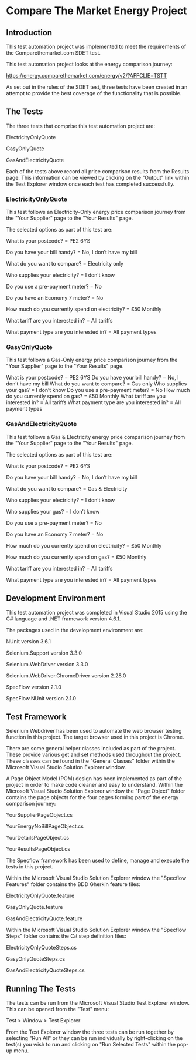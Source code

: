# Compare The Market Energy Project

## Introduction
This test automation project was implemented to meet the requirements of the Comparethemarket.com SDET test.

This test automation project looks at the energy comparison journey:

https://energy.comparethemarket.com/energy/v2/?AFFCLIE=TSTT

As set out in the rules of the SDET test, three tests have been created in an attempt to provide the best coverage of the functionality that is possible.

## The Tests

The three tests that comprise this test automation project are:

ElectricityOnlyQuote

GasyOnlyQuote

GasAndElectricityQuote

Each of the tests above record all price comparison results from the Results page. This information can be viewed by clicking on the "Output" link within the Test Explorer window once each test has completed successfully.

### ElectricityOnlyQuote

This test follows an Electricity-Only energy price comparison journey from the "Your Supplier" page to the "Your Results" page. 

The selected options as part of this test are:

What is your postcode? = PE2 6YS

Do you have your bill handy? = No, I don’t have my bill

What do you want to compare? = Electricity only

Who supplies your electricity? = I don’t know

Do you use a pre-payment meter? = No

Do you have an Economy 7 meter? = No

How much do you currently spend on electricity? = £50 Monthly

What tariff are you interested in? = All tariffs

What payment type are you interested in? = All payment types

### GasyOnlyQuote

This test follows a Gas-Only energy price comparison journey from the "Your Supplier" page to the "Your Results" page. 

What is your postcode? = PE2 6YS
Do you have your bill handy? = No, I don’t have my bill
What do you want to compare? =  Gas only
Who supplies your gas? = I don’t know
Do you use a pre-payment meter? = No
How much do you currently spend on gas? = £50 Monthly
What tariff are you interested in? = All tariffs
What payment type are you interested in? = All payment types

### GasAndElectricityQuote

This test follows a Gas & Electricity energy price comparison journey from the "Your Supplier" page to the "Your Results" page. 

The selected options as part of this test are:

What is your postcode? = PE2 6YS

Do you have your bill handy? = No, I don’t have my bill

What do you want to compare? =  Gas & Electricity 

Who supplies your electricity? = I don’t know

Who supplies your gas? = I don’t know

Do you use a pre-payment meter? = No

Do you have an Economy 7 meter? = No

How much do you currently spend on electricity? = £50 Monthly

How much do you currently spend on gas? = £50 Monthly

What tariff are you interested in? = All tariffs

What payment type are you interested in? = All payment types

## Development Environment

This test automation project was completed in Visual Studio 2015 using the C# language and .NET framework version 4.6.1.

The packages used in the development environment are: 

NUnit version 3.6.1

Selenium.Support version 3.3.0

Selenium.WebDriver version 3.3.0

Selenium.WebDriver.ChromeDriver version 2.28.0

SpecFlow version 2.1.0

SpecFlow.NUnit version 2.1.0

## Test Framework

Selenium Webdriver has been used to automate the web browser testing function in this project. The target browser used in this project is Chrome.

There are some general helper classes included as part of the project. These provide various get and set methods used throughout the project. These classes can be found in the "General Classes" folder within the Microsoft Visual Studio Solution Explorer window.

A Page Object Model (POM) design has been implemented as part of the project in order to make code cleaner and easy to understand. Within the Microsoft Visual Studio Solution Explorer window the "Page Object" folder contains the page objects for the four pages forming part of the energy comparison journey:

YourSupplierPageObject.cs

YourEnergyNoBillPageObject.cs

YourDetailsPageObject.cs

YourResultsPageObject.cs

The Specflow framework has been used to define, manage and execute the tests in this project.

Within the Microsoft Visual Studio Solution Explorer window the "Specflow Features" folder contains the BDD Gherkin feature files:

ElectricityOnlyQuote.feature

GasyOnlyQuote.feature

GasAndElectricityQuote.feature

Within the Microsoft Visual Studio Solution Explorer window the "Specflow Steps" folder contains the C# step definition files:

ElectricityOnlyQuoteSteps.cs

GasyOnlyQuoteSteps.cs

GasAndElectricityQuoteSteps.cs

## Running The Tests

The tests can be run from the Microsoft Visual Studio Test Explorer window. This can be opened from the "Test" menu:

Test > Window > Test Explorer

From the Test Explorer window the three tests can be run together by selecting "Run All" or they can be run individually by right-clicking on the test(s) you wish to run and clicking on "Run Selected Tests" within the pop-up menu.
